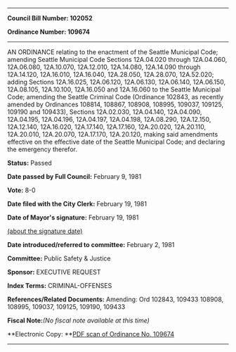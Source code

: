 

********

**Council Bill Number: 102052**
   
**Ordinance Number: 109674**
********

 AN ORDINANCE relating to the enactment of the Seattle Municipal Code; amending Seattle Municipal Code Sections 12A.04.020 through 12A.04.060, 12A.06.080, 12A.10.070, 12A.12.010, 12A.14.080, 12A.14.090 through 12A.14.120, 12A.16.010, 12A.16.040, 12A.28.050, 12A.28.070, 12A.52.020; adding Sections 12A.16.025, 12A.06.120, 12A.06.130, 12A.06.140, 12A.06.150, 12A.08.105, 12A.10.100, 12A.16.050 and 12A.16.060 to the Seattle Municipal Code; amending the Seattle Criminal Code (Ordinance 102843, as recently amended by Ordinances 108814, 108867, 108908, 108995, 109037, 109125, 109190 and 109433), Sections 12A.02.030, 12A.04.140, 12A.04.090, 12A.04.195, 12A.04.196, 12A.04.197, 12A.04.198, 12A.08.290, 12A.12.150, 12A.12.140, 12A.16.020, 12A.17.140, 12A.17.160, 12A.20.020, 12A.20.110, 12A.20.010, 12A.20.070, 12A.17.170, 12A.20.120, making said amendments effective on the effective date of the Seattle Municipal Code; and declaring the emergency therefor.

**Status:** Passed
   
**Date passed by Full Council:** February 9, 1981
   
**Vote:** 8-0
   
**Date filed with the City Clerk:** February 19, 1981
   
**Date of Mayor's signature:** February 19, 1981
   
[(about the signature date)](/~public/approvaldate.htm)
   
   
   
**Date introduced/referred to committee:** February 2, 1981
   
**Committee:** Public Safety & Justice
   
**Sponsor:** EXECUTIVE REQUEST
   
   
**Index Terms:** CRIMINAL-OFFENSES

**References/Related Documents:** Amending: Ord 102843, 109433 108908, 108995, 109037, 109125, 109190, 109433

**Fiscal Note:**_(No fiscal note available at this time)_

**Electronic Copy: **[PDF scan of Ordinance No. 109674](/~archives/Ordinances/Ord_109674.pdf)

********

